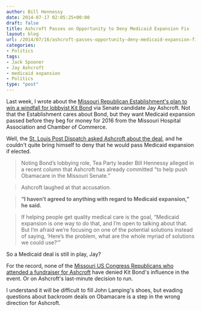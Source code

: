 ```yaml
---
author: Bill Hennessy
date: 2014-07-17 02:05:25+00:00
draft: false
title: Ashcroft Passes on Opportunity to Deny Medicaid Expansion Fix
layout: blog
url: /2014/07/16/ashcroft-passes-opportunity-deny-medicaid-expansion-fix/
categories:
- Politics
tags:
- Jack Spooner
- Jay Ashcroft
- medicaid expansion
- Politics
type: "post"
---
```


Last week, I wrote about the [Missouri Republican Establishment's plan to win a windfall for lobbyist Kit Bond](https://hennessysview.com/2014/07/04/chamber-royale/) via Senate candidate Jay Ashcroft. Not that the Establishment cares about Bond, but they want Medicaid expansion passed before they beg for money for 2016 from the Missouri Hospital Association and Chamber of Commerce.

Well, the [St. Louis Post Dispatch asked Ashcroft about the deal](https://www.stltoday.com/news/local/govt-and-politics/political-fix/article_9d361ae2-86a6-58ab-8638-cd48a4fb4f56.html#.U8P7Ka-xOH4.twitter), and he couldn't quite bring himself to deny that he would pass Medicaid expansion if elected.



> 

> 
> Noting Bond’s lobbying role, Tea Party leader Bill Hennessy alleged in a recent column that Ashcroft has already committed “to help push Obamacare in the Missouri Senate.”
> 
> 

> 
> Ashcroft laughed at that accusation.
> 
> 

> 
> **“I haven’t agreed to anything with regard to Medicaid expansion,” he said.**
> 
> 

> 
> If helping people get quality medical care is the goal, “Medicaid expansion is one way to do that, and I’m open to talking about that. But I’m afraid we’re focusing on one of the potential solutions instead of saying, ‘Here’s the problem, what are the whole myriad of solutions we could use?’”
> 
> 






So a Medicaid deal is still in play, Jay?





For the record, none of the [Missouri US Congress Republicans who attended a fundraiser for Ashcroft](https://www.stltoday.com/news/local/govt-and-politics/political-fix/article_9d361ae2-86a6-58ab-8638-cd48a4fb4f56.html#.U8P7Ka-xOH4.twitter) have denied Kit Bond's influence in the event. Or on Ashcroft's last-minute decision to run.





I understand it will be difficult to fill John Lamping's shoes, but evading questions about backroom deals on Obamacare is a step in the wrong direction for Ashcroft.
